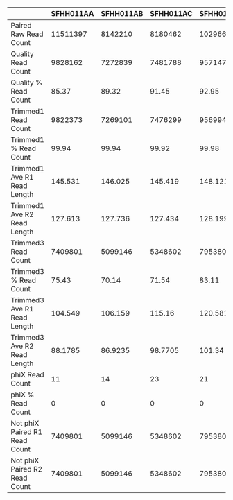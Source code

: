 |    | SFHH011AA | SFHH011AB | SFHH011AC | SFHH011AD | SFHH011AE | SFHH011AF | SFHH011AG | SFHH011AH | SFHH011AI | SFHH011AJ | SFHH011AK | SFHH011AL | SFHH011AM | SFHH011AN | SFHH011AO | SFHH011AP | SFHH011AQ | SFHH011AR | SFHH011A | SFHH011AS | SFHH011AT | SFHH011AU | SFHH011AV | SFHH011AW | SFHH011AX | SFHH011AY | SFHH011AZ | SFHH011BA | SFHH011BB | SFHH011BC | SFHH011BD | SFHH011BE | SFHH011BF | SFHH011BG | SFHH011BH | SFHH011BI | SFHH011BJ | SFHH011BK | SFHH011BL | SFHH011BM | SFHH011BN | SFHH011BO | SFHH011BP | SFHH011BQ | SFHH011BR | SFHH011B | SFHH011BS | SFHH011BT | SFHH011BU | SFHH011BV | SFHH011BW | SFHH011BX | SFHH011BY | SFHH011BZ | SFHH011CA | SFHH011CB | SFHH011CC | SFHH011CD | SFHH011CE | SFHH011CF | SFHH011CG | SFHH011CH | SFHH011C | SFHH011D | SFHH011E | SFHH011F | SFHH011G | SFHH011H | SFHH011I | SFHH011J | SFHH011K | SFHH011L | SFHH011M | SFHH011N | SFHH011O | SFHH011P | SFHH011Q | SFHH011R | SFHH011S | SFHH011T | SFHH011U | SFHH011V | SFHH011W | SFHH011X | SFHH011Y | SFHH011Z |
| --- | --- | --- | --- | --- | --- | --- | --- | --- | --- | --- | --- | --- | --- | --- | --- | --- | --- | --- | --- | --- | --- | --- | --- | --- | --- | --- | --- | --- | --- | --- | --- | --- | --- | --- | --- | --- | --- | --- | --- | --- | --- | --- | --- | --- | --- | --- | --- | --- | --- | --- | --- | --- | --- | --- | --- | --- | --- | --- | --- | --- | --- | --- | --- | --- | --- | --- | --- | --- | --- | --- | --- | --- | --- | --- | --- | --- | --- | --- | --- | --- | --- | --- | --- | --- | --- | --- |
| Paired Raw Read Count | 11511397 | 8142210 | 8180462 | 10296694 | 9285744 | 10078326 | 11635433 | 8846214 | 10630989 | 8434680 | 6764653 | 5826567 | 6660922 | 11148087 | 9279562 | 10634029 | 12037577 | 10977350 | 10193695 | 10305586 | 3584992 | 8443045 | 11611860 | 2853190 | 6401309 | 6452799 | 9006359 | 6242041 | 6430568 | 10490337 | 12690964 | 9128559 | 7559105 | 3146044 | 7063949 | 11212375 | 11034649 | 7675429 | 3992633 | 8703156 | 8133210 | 4285145 | 3996213 | 11761538 | 10013144 | 7536 | 9442823 | 9158809 | 11836641 | 11010127 | 10881452 | 8998492 | 8077809 | 6448144 | 12757684 | 11643282 | 12189073 | 11139889 | 10066191 | 11892853 | 11362719 | 11225832 | 7813336 | 11133909 | 9775006 | 11998553 | 7422754 | 8175180 | 8180839 | 10291039 | 7042762 | 8767420 | 7118568 | 6742820 | 10141183 | 10877259 | 6263754 | 8014479 | 3510553 | 6952847 | 11962381 | 6025225 | 10113465 | 12445268 | 9772474 | 7862151 |
| Quality Read Count | 9828162 | 7272839 | 7481788 | 9571478 | 8607405 | 9150188 | 10617113 | 7974826 | 9567053 | 7579781 | 6073057 | 5048265 | 5946820 | 9937453 | 8368628 | 9646986 | 10729642 | 9739827 | 9331626 | 9517839 | 3162186 | 7456544 | 10484007 | 2260833 | 5678327 | 5687291 | 8104291 | 5578876 | 5844544 | 9604067 | 10402629 | 8373709 | 6850720 | 2682933 | 6361532 | 10241133 | 10033076 | 6837033 | 3483867 | 7853643 | 7336970 | 3789178 | 3511498 | 10565382 | 9232280 | 5869 | 8653465 | 8176345 | 10750465 | 9884876 | 9772279 | 8076393 | 7272219 | 5790623 | 11391883 | 10738161 | 10993882 | 10189777 | 8972511 | 10787049 | 10429080 | 10277650 | 7079068 | 9807847 | 8822880 | 11074166 | 6619563 | 7451545 | 7366935 | 9601637 | 6282482 | 8150167 | 6298625 | 6137803 | 9212568 | 9752374 | 5602731 | 6959978 | 3048053 | 6124926 | 10922936 | 5560977 | 9258664 | 11284400 | 8953891 | 6848401 |
| Quality % Read Count | 85.37 | 89.32 | 91.45 | 92.95 | 92.69 | 90.79 | 91.24 | 90.14 | 89.99 | 89.86 | 89.77 | 86.64 | 89.27 | 89.14 | 90.18 | 90.71 | 89.13 | 88.72 | 91.54 | 92.35 | 88.20 | 88.31 | 90.28 | 79.23 | 88.70 | 88.13 | 89.98 | 89.37 | 90.88 | 91.55 | 81.96 | 91.73 | 90.62 | 85.27 | 90.05 | 91.33 | 90.92 | 89.07 | 87.25 | 90.23 | 90.21 | 88.42 | 87.87 | 89.82 | 92.20 | 77.87 | 91.64 | 89.27 | 90.82 | 89.77 | 89.80 | 89.75 | 90.02 | 89.80 | 89.29 | 92.22 | 90.19 | 91.47 | 89.13 | 90.70 | 91.78 | 91.55 | 90.60 | 88.08 | 90.25 | 92.29 | 89.17 | 91.14 | 90.05 | 93.30 | 89.20 | 92.95 | 88.48 | 91.02 | 90.84 | 89.65 | 89.44 | 86.84 | 86.82 | 88.09 | 91.31 | 92.29 | 91.54 | 90.67 | 91.62 | 87.10 |
| Trimmed1 Read Count | 9822373 | 7269101 | 7476299 | 9569941 | 8605308 | 9147328 | 10612108 | 7963344 | 9552832 | 7565124 | 6064719 | 5044779 | 5942570 | 9934685 | 8352657 | 9633735 | 10718318 | 9726912 | 9327001 | 9512778 | 3160893 | 7449585 | 10471174 | 2260149 | 5676153 | 5679390 | 8096676 | 5567939 | 5827754 | 9599430 | 10399518 | 8369717 | 6845335 | 2682236 | 6361187 | 10232851 | 8952558 | 6836150 | 3483206 | 7848063 | 7330718 | 3782068 | 3487569 | 10563161 | 9228144 | 5864 | 8653210 | 8173165 | 10742771 | 9878898 | 9765931 | 8071438 | 7268626 | 5785774 | 11383247 | 10733045 | 10984333 | 10184733 | 8963838 | 10778583 | 10421704 | 10269882 | 7077419 | 9807157 | 8819119 | 11073752 | 6586440 | 7447502 | 7360487 | 9598319 | 6281500 | 8146823 | 6293242 | 6135074 | 9203097 | 9746206 | 5596774 | 6959348 | 3043627 | 6111410 | 10920098 | 5321028 | 9254969 | 11274903 | 8949959 | 6847065 |
| Trimmed1 % Read Count | 99.94 | 99.94 | 99.92 | 99.98 | 99.97 | 99.96 | 99.95 | 99.85 | 99.85 | 99.80 | 99.86 | 99.93 | 99.92 | 99.97 | 99.80 | 99.86 | 99.89 | 99.86 | 99.95 | 99.94 | 99.95 | 99.90 | 99.87 | 99.96 | 99.96 | 99.86 | 99.90 | 99.80 | 99.71 | 99.95 | 99.97 | 99.95 | 99.92 | 99.97 | 99.99 | 99.91 | 89.23 | 99.98 | 99.98 | 99.92 | 99.91 | 99.81 | 99.31 | 99.97 | 99.95 | 99.91 | 99.99 | 99.96 | 99.92 | 99.93 | 99.93 | 99.93 | 99.95 | 99.91 | 99.92 | 99.95 | 99.91 | 99.95 | 99.90 | 99.92 | 99.92 | 99.92 | 99.97 | 99.99 | 99.95 | 99.99 | 99.49 | 99.94 | 99.91 | 99.96 | 99.98 | 99.95 | 99.91 | 99.95 | 99.89 | 99.93 | 99.89 | 99.99 | 99.85 | 99.77 | 99.97 | 95.68 | 99.96 | 99.91 | 99.95 | 99.98 |
| Trimmed1 Ave R1 Read Length | 145.531 | 146.025 | 145.419 | 148.121 | 146.441 | 145.96 | 145.582 | 146.262 | 145.566 | 146.948 | 145.429 | 140.309 | 141.7 | 148.635 | 144.93 | 146.003 | 144.631 | 145.543 | 145.612 | 144.976 | 146.654 | 144.658 | 146.159 | 146.07 | 149.588 | 146.381 | 144.537 | 145.326 | 144.787 | 145.141 | 146.465 | 146.142 | 146.357 | 147.22 | 149.649 | 146.232 | 145.214 | 148.888 | 148.73 | 146.76 | 145.906 | 146.393 | 144.481 | 148.172 | 146.318 | 146.961 | 150.121 | 145.652 | 146.066 | 145.676 | 145.317 | 146.261 | 145.734 | 146.189 | 146.005 | 145.674 | 145.689 | 146.066 | 144.742 | 145.47 | 145.678 | 146.304 | 145.905 | 149.591 | 144.822 | 149.954 | 144.469 | 145.333 | 146.205 | 148.217 | 150.011 | 147.562 | 147.436 | 146.867 | 146.724 | 144.636 | 145.088 | 149.992 | 144.566 | 145.281 | 146.293 | 146.175 | 146.38 | 145.075 | 145.297 | 148.916 |
| Trimmed1 Ave R2 Read Length | 127.613 | 127.736 | 127.434 | 128.199 | 127.602 | 127.393 | 127.836 | 128.104 | 127.56 | 128.061 | 127.531 | 125.091 | 126.268 | 128.537 | 127.51 | 127.761 | 126.744 | 127.625 | 127.664 | 127.221 | 127.804 | 127.104 | 128.064 | 128.147 | 129.25 | 127.738 | 127.413 | 127.673 | 127.446 | 127.747 | 128.525 | 127.801 | 128.163 | 128.606 | 129.103 | 127.899 | 127.736 | 128.582 | 128.66 | 128.173 | 127.824 | 128.08 | 127.53 | 128.399 | 128.092 | 128.487 | 129.308 | 128.405 | 128.013 | 128.377 | 128.064 | 128.309 | 128.39 | 128.314 | 127.783 | 127.823 | 127.783 | 128.139 | 127.379 | 127.638 | 127.727 | 127.498 | 127.92 | 129.249 | 127.705 | 129.412 | 127.712 | 127.598 | 127.513 | 128.444 | 129.603 | 128.153 | 128.428 | 127.974 | 128.017 | 127.112 | 127.403 | 129.422 | 127.248 | 127.989 | 127.837 | 128.072 | 127.931 | 127.461 | 127.093 | 128.468 |
| Trimmed3 Read Count | 7409801 | 5099146 | 5348602 | 7953809 | 6896879 | 6827094 | 7723279 | 5178733 | 6944093 | 4478368 | 4529339 | 3969345 | 4437901 | 6717223 | 5627660 | 6155915 | 7879132 | 7226890 | 6998065 | 7577672 | 2157356 | 4714783 | 6945645 | 1541767 | 3839483 | 3929626 | 6020184 | 3907393 | 3658703 | 6631665 | 6900185 | 6361446 | 4395612 | 2014518 | 4833088 | 7920235 | 6639841 | 5459129 | 2454074 | 5556812 | 5226664 | 2311506 | 1892678 | 8037995 | 7251700 | 3836 | 6308994 | 4251637 | 7673386 | 6037620 | 6840988 | 5088787 | 4269113 | 3259746 | 7753284 | 7781018 | 8171906 | 7201342 | 6323445 | 7305703 | 7371822 | 7393290 | 5262842 | 7138834 | 6716812 | 8492144 | 4531122 | 5617353 | 4886566 | 8026492 | 3542687 | 6625655 | 3687666 | 4687205 | 6755464 | 6857946 | 4291603 | 4583542 | 1979664 | 3741042 | 8591539 | 4550072 | 7189429 | 7874827 | 7048838 | 5002934 |
| Trimmed3 % Read Count | 75.43 | 70.14 | 71.54 | 83.11 | 80.14 | 74.63 | 72.77 | 65.03 | 72.69 | 59.19 | 74.68 | 78.68 | 74.67 | 67.61 | 67.37 | 63.89 | 73.51 | 74.29 | 75.03 | 79.65 | 68.25 | 63.28 | 66.33 | 68.21 | 67.64 | 69.19 | 74.35 | 70.17 | 62.78 | 69.08 | 66.35 | 76.00 | 64.21 | 75.10 | 75.97 | 77.40 | 74.16 | 79.85 | 70.45 | 70.80 | 71.29 | 61.11 | 54.26 | 76.09 | 78.58 | 65.41 | 72.90 | 52.01 | 71.42 | 61.11 | 70.04 | 63.04 | 58.73 | 56.34 | 68.11 | 72.49 | 74.39 | 70.70 | 70.54 | 67.77 | 70.73 | 71.99 | 74.36 | 72.79 | 76.16 | 76.68 | 68.79 | 75.42 | 66.38 | 83.62 | 56.39 | 81.32 | 58.59 | 76.40 | 73.40 | 70.36 | 76.67 | 65.86 | 65.04 | 61.21 | 78.67 | 85.51 | 77.68 | 69.84 | 78.75 | 73.06 |
| Trimmed3 Ave R1 Read Length | 104.549 | 106.159 | 115.16 | 120.581 | 119.424 | 115.026 | 104.019 | 108.714 | 104.779 | 110.692 | 100.67 | 94.859 | 94.3178 | 108.531 | 107.393 | 107.261 | 101.211 | 102.986 | 105.493 | 111.691 | 117.111 | 119.833 | 110.788 | 100.41 | 122.145 | 103.13 | 99.648 | 106.651 | 103.327 | 106.415 | 102.52 | 109.351 | 107.518 | 107.241 | 119.746 | 110.348 | 103.136 | 113.616 | 105.982 | 106.688 | 104.274 | 110.854 | 103.884 | 108.707 | 111.902 | 101.769 | 125.913 | 101.187 | 108.667 | 95.5264 | 100.644 | 105.153 | 97.8489 | 107.939 | 116.191 | 109.375 | 108.124 | 110.381 | 111.993 | 109.138 | 111.897 | 121.539 | 106.161 | 117.442 | 103.464 | 118.808 | 98.1189 | 107.918 | 104.659 | 122.382 | 119.425 | 125.345 | 106.938 | 111.251 | 110.962 | 103.824 | 107.756 | 122.351 | 106.156 | 118.033 | 112.324 | 114.709 | 117.52 | 111.702 | 108.595 | 122.531 |
| Trimmed3 Ave R2 Read Length | 88.1785 | 86.9235 | 98.7705 | 101.34 | 100.588 | 96.0459 | 86.0398 | 81.2865 | 85.2738 | 80.9573 | 87.0398 | 89.9975 | 88.3389 | 85.1515 | 92.594 | 87.1709 | 85.9372 | 85.4563 | 89.2493 | 95.2593 | 96.8409 | 95.4208 | 92.0814 | 87.801 | 93.4667 | 85.718 | 87.7379 | 89.6915 | 87.2066 | 89.7695 | 88.2111 | 91.1688 | 89.0497 | 90.9918 | 93.2556 | 94.139 | 88.0036 | 93.6709 | 85.0481 | 85.4435 | 86.2474 | 91.6984 | 89.6197 | 88.201 | 94.3993 | 86.3517 | 94.8084 | 80.9266 | 84.2656 | 79.7723 | 83.9278 | 89.0845 | 78.6886 | 85.2489 | 89.8258 | 88.1005 | 88.6827 | 92.9066 | 95.891 | 86.8422 | 92.8055 | 102.656 | 87.0335 | 87.9741 | 89.1101 | 89.9993 | 87.244 | 89.4555 | 87.6768 | 103.405 | 84.791 | 106.448 | 79.8122 | 92.7793 | 91.594 | 85.4128 | 93.4253 | 87.8623 | 92.3219 | 102.171 | 94.375 | 99.169 | 98.545 | 94.6689 | 92.4434 | 100.498 |
| phiX Read Count | 11 | 14 | 23 | 21 | 14 | 14 | 24 | 14 | 8 | 15 | 3 | 6 | 6 | 10 | 13 | 16 | 18 | 39 | 4 | 13 | 5 | 20 | 30 | 2 | 29 | 12 | 23 | 23 | 34 | 20 | 26 | 13 | 23 | 11 | 51 | 72 | 23 | 10 | 33 | 14 | 19 | 10 | 7 | 7 | 18 | 0 | 19 | 10 | 15 | 11 | 13 | 24 | 12 | 20 | 24 | 15 | 15 | 24 | 40 | 16 | 32 | 40 | 31 | 10 | 23 | 17 | 13 | 29 | 23 | 62 | 34 | 45 | 3 | 10 | 99 | 23 | 12 | 15 | 16 | 8 | 21 | 13 | 13 | 30 | 42 | 22 |
| phiX % Read Count | 0 | 0 | 0 | 0 | 0 | 0 | 0 | 0 | 0 | 0 | 0 | 0 | 0 | 0 | 0 | 0 | 0 | 0 | 0 | 0 | 0 | 0 | 0 | 0 | 0 | 0 | 0 | 0 | 0 | 0 | 0 | 0 | 0 | 0 | 0 | 0 | 0 | 0 | 0 | 0 | 0 | 0 | 0 | 0 | 0 | 0 | 0 | 0 | 0 | 0 | 0 | 0 | 0 | 0 | 0 | 0 | 0 | 0 | 0 | 0 | 0 | 0 | 0 | 0 | 0 | 0 | 0 | 0 | 0 | 0 | 0 | 0 | 0 | 0 | 0 | 0 | 0 | 0 | 0 | 0 | 0 | 0 | 0 | 0 | 0 | 0 |
| Not phiX Paired R1 Read Count | 7409801 | 5099146 | 5348602 | 7953809 | 6896879 | 6827094 | 7723279 | 5178733 | 6944093 | 4478368 | 4529339 | 3969345 | 4437901 | 6717223 | 5627660 | 6155915 | 7879132 | 7226888 | 6998065 | 7577672 | 2157356 | 4714783 | 6945645 | 1541767 | 3839483 | 3929626 | 6020183 | 3907393 | 3658703 | 6631665 | 6900185 | 6361446 | 4395612 | 2014518 | 4833088 | 7920231 | 6639841 | 5459129 | 2454069 | 5556812 | 5226664 | 2311506 | 1892678 | 8037995 | 7251700 | 3836 | 6308994 | 4251637 | 7673386 | 6037619 | 6840988 | 5088787 | 4269113 | 3259746 | 7753284 | 7781018 | 8171906 | 7201342 | 6323444 | 7305703 | 7371822 | 7393289 | 5262842 | 7138834 | 6716812 | 8492144 | 4531122 | 5617349 | 4886566 | 8026492 | 3542687 | 6625655 | 3687666 | 4687205 | 6755464 | 6857946 | 4291603 | 4583542 | 1979663 | 3741042 | 8591538 | 4550072 | 7189429 | 7874827 | 7048835 | 5002934 |
| Not phiX Paired R2 Read Count | 7409801 | 5099146 | 5348602 | 7953809 | 6896879 | 6827094 | 7723279 | 5178733 | 6944093 | 4478368 | 4529339 | 3969345 | 4437901 | 6717223 | 5627660 | 6155915 | 7879132 | 7226888 | 6998065 | 7577672 | 2157356 | 4714783 | 6945645 | 1541767 | 3839483 | 3929626 | 6020183 | 3907393 | 3658703 | 6631665 | 6900185 | 6361446 | 4395612 | 2014518 | 4833088 | 7920231 | 6639841 | 5459129 | 2454069 | 5556812 | 5226664 | 2311506 | 1892678 | 8037995 | 7251700 | 3836 | 6308994 | 4251637 | 7673386 | 6037619 | 6840988 | 5088787 | 4269113 | 3259746 | 7753284 | 7781018 | 8171906 | 7201342 | 6323444 | 7305703 | 7371822 | 7393289 | 5262842 | 7138834 | 6716812 | 8492144 | 4531122 | 5617349 | 4886566 | 8026492 | 3542687 | 6625655 | 3687666 | 4687205 | 6755464 | 6857946 | 4291603 | 4583542 | 1979663 | 3741042 | 8591538 | 4550072 | 7189429 | 7874827 | 7048835 | 5002934 |
